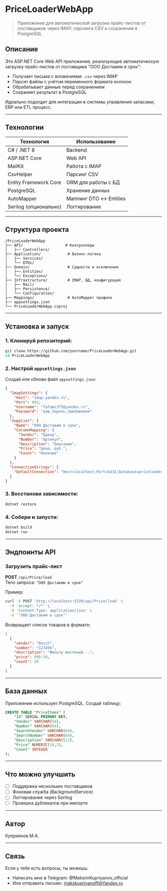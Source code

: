 # PriceLoaderWebApp

> Приложение для автоматической загрузки прайс-листов от поставщиков через IMAP, парсинга CSV и сохранения в PostgreSQL

## Описание

Это ASP.NET Core Web API приложение, реализующее автоматическую загрузку прайс-листов от поставщика "ООО Доставим в срок":
- Получает письма с вложениями `.csv` через IMAP
- Парсит файлы с учётом переменного формата колонок
- Обрабатывает данные перед сохранением
- Сохраняет результат в PostgreSQL

Идеально подходит для интеграции в системы управления запасами, ERP или ETL процесс.

---

## Технологии

| Технология | Использование |
|------------|---------------|
| C# / .NET 8 | Backend |
| ASP.NET Core | Web API |
| MailKit | Работа с IMAP |
| CsvHelper | Парсинг CSV |
| Entity Framework Core | ORM для работы с БД |
| PostgreSQL | Хранение данных |
| AutoMapper | Маппинг DTO ↔ Entities |
| Serilog (опционально) | Логгирование |

---

## Структура проекта

```
/PriceLoaderWebApp
├── API/                   # Контроллеры
│   ├── Controllers/
├── Application/            # Бизнес-логика
│   ├── Services/
│   └── DTOs/
├── Domain/                 # Сущности и исключения
│   ├── Entities/
│   └── Exceptions/
├── Infrastructure/         # IMAP, БД, конфигурация
│   ├── Mail/
│   ├── Persistence/
│   └── Configuration/
├── Mappings/               # AutoMapper профили
├── appsettings.json
└── PriceLoaderWebApp.csproj
```

---

## Установка и запуск

### 1. Клонируй репозиторий:

```bash
git clone https://github.com/yourname/PriceLoaderWebApp.git
cd PriceLoaderWebApp
```

### 2. Настрой `appsettings.json`

Создай или обнови файл `appsettings.json`:

```json
{
  "ImapSettings": {
    "Host": "imap.yandex.ru",
    "Port": 993,
    "Username": "TaTami375@yandex.ru",
    "Password": "ваш_пароль_приложения"
  },
  "Supplier": {
    "Name": "ООО Доставим в срок",
    "ColumnMapping": {
      "Vendor": "Бренд",
      "Number": "Артикул",
      "Description": "Описание",
      "Price": "Цена, руб.",
      "Count": "Наличие"
    }
  },
  "ConnectionStrings": {
    "DefaultConnection": "Host=localhost;Port=5432;Database=priceloaderdb;Username=postgres;Password=yourpassword"
  }
}
```

### 3. Восстанови зависимости:

```bash
dotnet restore
```

### 4. Собери и запусти:

```bash
dotnet build
dotnet run
```

---

## Эндпоинты API

### Загрузить прайс-лист

**POST** `/api/Price/load`  
Тело запроса: `"ООО Доставим в срок"`

Пример:
```bash
curl -X POST 'http://localhost:5139/api/Price/load' \
  -H 'accept: */*' \
  -H 'Content-Type: application/json' \
  -d '"ООО Доставим в срок"'
```

Возвращает список товаров в формате:

```json
[
  {
    "vendor": "Bosch",
    "number": "123456",
    "description": "Фильтр масляный...",
    "price": 890.50,
    "count": 10
  }
]
```

---

## База данных

Приложение использует PostgreSQL. Создай таблицу:

```sql
CREATE TABLE "PriceItems" (
    "Id" SERIAL PRIMARY KEY,
    "Vendor" VARCHAR(64),
    "Number" VARCHAR(64),
    "SearchVendor" VARCHAR(64),
    "SearchNumber" VARCHAR(64),
    "Description" VARCHAR(512),
    "Price" NUMERIC(18,2),
    "Count" INTEGER
);
```

---

## Что можно улучшить

- [ ] Поддержка нескольких поставщиков
- [ ] Фоновая служба (BackgroundService)
- [ ] Логгирование через Serilog
- [ ] Проверка дубликатов при импорте

---


## Автор

Куприянов М.А. 

---

## Связь

Если у тебя есть вопросы, ты можешь:
- Написать мне в Telegram: @MaksimKupriyanov_official
- Или отправить письмо: makskupriyanoff@Yandex.ru
```
